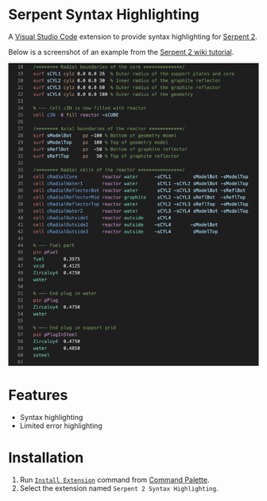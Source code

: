 # Serpent Syntax Highlighting

A [Visual Studio Code](https://code.visualstudio.com/) extension to provide syntax highlighting for [Serpent 2](https://serpent.vtt.fi/mediawiki/index.php/Main_Page).

Below is a screenshot of an example from the [Serpent 2 wiki tutorial](https://serpent.vtt.fi/mediawiki/index.php/Tutorial).

![](highlighting.png)

# Features
* Syntax highlighting
* Limited error highlighting

# Installation

1. Run [`Install Extension`](https://code.visualstudio.com/docs/editor/extension-gallery#_install-an-extension) command from [Command Palette](https://code.visualstudio.com/Docs/editor/codebasics#_command-palette).
2. Select the extension named `Serpent 2 Syntax Highlighting`.